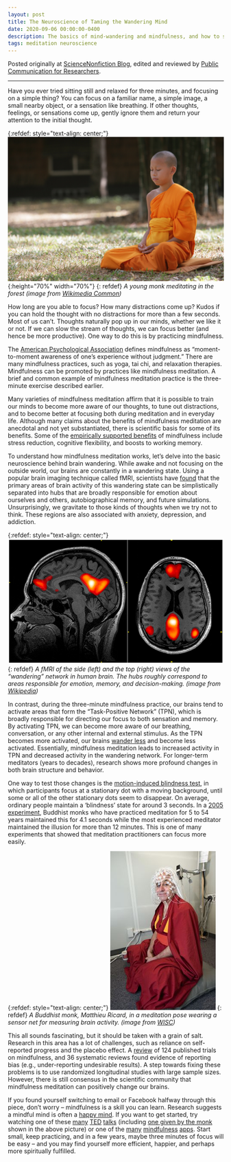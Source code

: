```yaml
---
layout: post
title: The Neuroscience of Taming the Wandering Mind
date: 2020-09-06 00:00:00-0400
description: The basics of mind-wandering and mindfulness, and how to start meditation.
tags: meditation neuroscience
---
```


Posted originally at [ScienceNonfiction Blog](https://sciencenonfiction.org/2017/09/06/the-neuroscience-of-taming-the-wandering-mind/), edited and reviewed by [Public Communication for Researchers](https://www.cmu.edu/student-org/pcr/).

____


Have you ever tried sitting still and relaxed for three minutes, and focusing on a simple thing? You can focus on a familiar name, a simple image, a small nearby object, or a sensation like breathing. If other thoughts, feelings, or sensations come up, gently ignore them and return your attention to the initial thought.

{:refdef: style="text-align: center;"}
![Novice Meditating in Forest](/assets/img/Novice_meditating_in_forest.jpg){:height="70%" width="70%"}
{: refdef}
*A young monk meditating in the forest (image from [Wikimedia Common](https://upload.wikimedia.org/wikipedia/commons/9/98))*


How long are you able to focus? How many distractions come up? Kudos if you can hold the thought with no distractions for more than a few seconds. Most of us can’t. Thoughts naturally pop up in our minds, whether we like it or not. If we can slow the stream of thoughts, we can focus better (and hence be more productive). One way to do this is by practicing mindfulness.

The [American Psychological Association](http://www.apa.org/monitor/2012/07-08/ce-corner.aspx) defines mindfulness as “moment-to-moment awareness of one’s experience without judgment.” There are many mindfulness practices, such as yoga, tai chi, and relaxation therapies. Mindfulness can be promoted by practices like mindfulness meditation. A brief and common example of mindfulness meditation practice is the three-minute exercise described earlier.

Many varieties of mindfulness meditation affirm that it is possible to train our minds to become more aware of our thoughts, to tune out distractions, and to become better at focusing both during meditation and in everyday life. Although many claims about the benefits of mindfulness meditation are anecdotal and not yet substantiated, there is scientific basis for some of its benefits. Some of the [empirically supported benefits](http://www.apa.org/monitor/2012/07-08/ce-corner.aspx) of mindfulness include stress reduction, cognitive flexibility, and boosts to working memory.

To understand how mindfulness meditation works, let’s delve into the basic neuroscience behind brain wandering. While awake and not focusing on the outside world, our brains are constantly in a wandering state. Using a popular brain imaging technique called fMRI, scientists have [found](http://onlinelibrary.wiley.com/doi/10.1111/nyas.12360/abstract) that the primary areas of brain activity of this wandering state can be simplistically separated into hubs that are broadly responsible for emotion about ourselves and others, autobiographical memory, and future simulations. Unsurprisingly, we gravitate to those kinds of thoughts when we try not to think. These regions are also associated with anxiety, depression, and addiction.


{:refdef: style="text-align: center;"}
![Default Mode Network](/assets/img/default_mode_network-wrnmmc.jpg)
{: refdef}
*A fMRI of the side (left) and the top (right) views of the “wandering” network in human brain. The hubs roughly correspond to areas responsible for emotion, memory, and decision-making. (image from [Wikipedia](https://en.wikipedia.org/wiki/Default_mode_network))*


In contrast, during the three-minute mindfulness practice, our brains tend to activate areas that form the “Task-Positive Network” (TPN), which is broadly responsible for directing our focus to both sensation and memory. By activating TPN, we can become more aware of our breathing, conversation, or any other internal and external stimulus. As the TPN becomes more activated, our brains [wander less](https://www.ncbi.nlm.nih.gov/pmc/articles/PMC1157105/) and become less activated. Essentially, mindfulness meditation leads to increased activity in TPN and decreased activity in the wandering network. For longer-term meditators (years to decades), research shows more profound changes in both brain structure and behavior.

One way to test those changes is the [motion-induced blindness test](https://en.wikipedia.org/wiki/Motion-induced_blindness), in which participants focus at a stationary dot with a moving background, until some or all of the other stationary dots seem to disappear. On average, ordinary people maintain a ‘blindness’ state for around 3 seconds. In a [2005 experiment](http://www.nature.com/news/2005/050606/full/news050606-8.html), Buddhist monks who have practiced meditation for 5 to 54 years maintained this for 4.1 seconds while the most experienced meditator maintained the illusion for more than 12 minutes. This is one of many experiments that showed that meditation practitioners can focus more easily.

{:refdef: style="text-align: center;"}
![Buddhist monk with sensor net](/assets/img/WLBIB_monk_EEG08_2827.jpg)
{: refdef}
*A Buddhist monk, Matthieu Ricard, in a meditation pose wearing a sensor net for measuring brain activity. (image from [WISC](http://news.wisc.edu/newsphotos/davidson08.html))*


This all sounds fascinating, but it should be taken with a grain of salt. Research in this area has a lot of challenges, such as reliance on self-reported progress and the placebo effect. A [review](http://journals.plos.org/plosone/article?id=10.1371/journal.pone.0153220) of 124 published trials on mindfulness, and 36 systematic reviews found evidence of reporting bias (e.g., under-reporting undesirable results). A step towards fixing these problems is to use randomized longitudinal studies with large sample sizes. However, there is still consensus in the scientific community that mindfulness meditation can positively change our brains.

If you found yourself switching to email or Facebook halfway through this piece, don’t worry – mindfulness is a skill you can learn. Research suggests a mindful mind is often a [happy mind](https://news.harvard.edu/gazette/story/2010/11/wandering-mind-not-a-happy-mind). If you want to get started, try watching one of these [many](https://www.ted.com/talks/andy_puddicombe_all_it_takes_is_10_mindful_minutes) [TED](https://www.ted.com/talks/pico_iyer_the_art_of_stillness) [talks](https://www.ted.com/talks/amishi_jha_how_to_tame_your_wandering_mind) (including [one given by the monk](https://www.ted.com/talks/matthieu_ricard_on_the_habits_of_happiness) shown in the above picture) or one of the [many](https://www.headspace.com/) [mindfulness](https://www.calm.com/) [apps](https://insighttimer.com/). Start small, keep practicing, and in a few years, maybe three minutes of focus will be easy – and you may find yourself more efficient, happier, and perhaps more spiritually fulfilled.